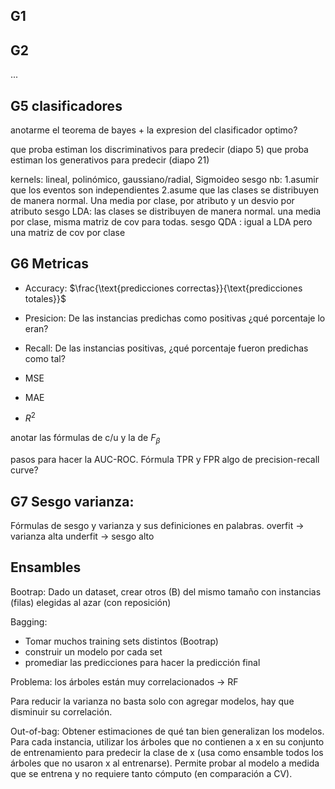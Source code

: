 ## G1

## G2

...

## G5 clasificadores

anotarme el teorema de bayes + la expresion del clasificador optimo?

que proba estiman los discriminativos para predecir (diapo 5)
que proba estiman los generativos para predecir (diapo 21)

kernels: lineal, polinómico, gaussiano/radial, Sigmoideo
sesgo nb: 1.asumir que los eventos son independientes 2.asume que las clases se distribuyen de manera normal. Una media por clase, por atributo y un desvio por
atributo
sesgo LDA: las clases se distribuyen de manera normal. una media por clase, misma matriz de cov para todas.
sesgo QDA : igual a LDA pero una matriz de cov por clase

## G6 Metricas

- Accuracy: $\frac{\text{predicciones correctas}}{\text{predicciones totales}}$
- Presicion: De las instancias predichas como positivas ¿qué porcentaje lo eran?
- Recall: De las instancias positivas, ¿qué porcentaje fueron predichas como tal?

- MSE
- MAE
- $R^2$

anotar las fórmulas de c/u y la de $F_\beta$

pasos para hacer la AUC-ROC. Fórmula TPR y FPR
algo de precision-recall curve?

## G7 Sesgo varianza:

Fórmulas de sesgo y varianza y sus definiciones en palabras.
overfit -> varianza alta
underfit -> sesgo alto

## Ensambles

Bootrap: Dado un dataset, crear otros (B) del mismo tamaño con instancias (filas) elegidas al azar (con reposición)

Bagging:

- Tomar muchos training sets distintos (Bootrap)
- construir un modelo por cada set
- promediar las predicciones para hacer la predicción final

Problema: los árboles están muy correlacionados -> RF

Para reducir la varianza no basta solo con agregar modelos, hay que disminuir su correlación.

Out-of-bag: Obtener estimaciones de qué tan bien generalizan los modelos.
Para cada instancia, utilizar los árboles que no contienen a x en su conjunto de entrenamiento para predecir la clase de x (usa como ensamble todos los árboles que no usaron x al entrenarse). Permite probar al modelo a medida que se entrena y no requiere tanto cómputo (en comparación a CV).

